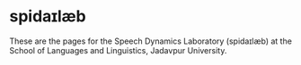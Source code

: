 # spidaɪlæb
These are the pages for the Speech Dynamics Laboratory (spidaɪlæb) at the School of Languages and Linguistics, Jadavpur University.
